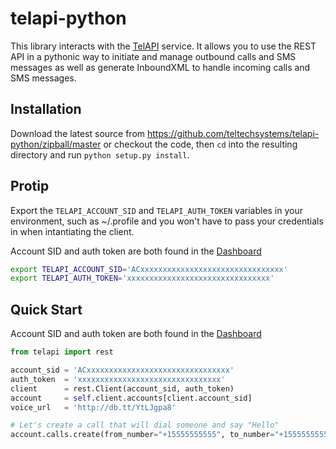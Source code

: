 telapi-python
=============

This library interacts with the [TelAPI](http://telapi.com) service. It allows you to use the REST API in a pythonic way to initiate and 
manage outbound calls and SMS messages as well as generate InboundXML to handle incoming calls and SMS messages.


Installation
------------

Download the latest source from https://github.com/teltechsystems/telapi-python/zipball/master or checkout the code, 
then `cd` into the resulting directory and run `python setup.py install`.


Protip
------

Export the `TELAPI_ACCOUNT_SID` and `TELAPI_AUTH_TOKEN` variables in your environment,
such as ~/.profile and you won't have to pass your credentials in when intantiating the client.

Account SID and auth token are both found in the [Dashboard](http://www.telapi.com/dashboard)

```bash
export TELAPI_ACCOUNT_SID='ACxxxxxxxxxxxxxxxxxxxxxxxxxxxxxxxx'
export TELAPI_AUTH_TOKEN='xxxxxxxxxxxxxxxxxxxxxxxxxxxxxxxx'
```


Quick Start
-----------

Account SID and auth token are both found in the [Dashboard](http://www.telapi.com/dashboard)

```python
from telapi import rest

account_sid = 'ACxxxxxxxxxxxxxxxxxxxxxxxxxxxxxxxx'
auth_token  = 'xxxxxxxxxxxxxxxxxxxxxxxxxxxxxxxx'
client      = rest.Client(account_sid, auth_token)
account     = self.client.accounts[client.account_sid]
voice_url   = 'http://db.tt/YtLJgpa8'

# Let's create a call that will dial someone and say "Hello"
account.calls.create(from_number="+15555555555", to_number="+15555555556", url=voice_url)
```


